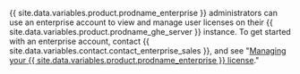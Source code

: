 {{ site.data.variables.product.prodname_enterprise }} administrators can use an enterprise account to view and manage user licenses on their {{ site.data.variables.product.prodname_ghe_server }} instance. To get started with an enterprise account, contact {{ site.data.variables.contact.contact_enterprise_sales }}, and see "[Managing your {{ site.data.variables.product.prodname_enterprise }} license](/enterprise/admin/installation/managing-your-github-enterprise-license)."
